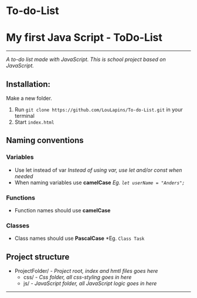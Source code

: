 # To-do-List

# My first Java Script - ToDo-List
-------
*A to-do list made with JavaScript. This is school project based on JavaScript.*

## Installation:
Make a new folder. 
1. Run `git clone https://github.com/LouLapins/To-do-List.git` in your terminal
2. Start `index.html`

## Naming conventions

### Variables
* Use let instead of var
    *Instead of using var, use let and/or const when needed*
* When naming variables use **camelCase**
    *Eg. `let userName = "Anders";`*

    
### Functions

* Function names should use **camelCase**
    
### Classes
* Class names should use **PascalCase**
    *Eg. `Class Task`
    
## Project structure
* ProjectFolder/ *- Project root, index and hmtl files goes here*
    * css/ *- Css folder, all css-styling goes in here*
    * js/ *- JavaScript folder, all JavaScript logic goes in here*

------

